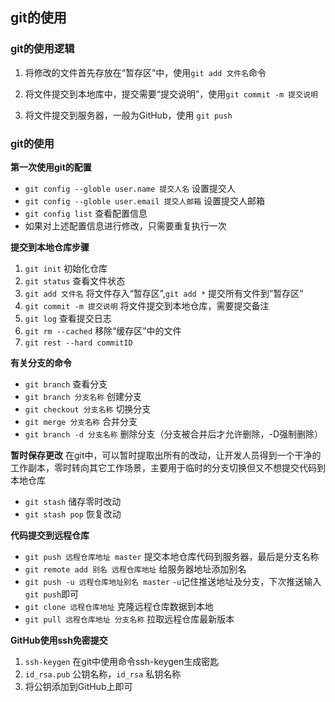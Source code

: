 ## git的使用

### git的使用逻辑

1. 将修改的文件首先存放在“暂存区”中，使用`git add 文件名`命令

2. 将文件提交到本地库中，提交需要“提交说明”，使用`git commit -m 提交说明`

3. 将文件提交到服务器，一般为GitHub，使用 `git push`

### git的使用

**第一次使用git的配置**

* `git config --globle user.name 提交人名`  设置提交人
* `git config --globle user.email 提交人邮箱`  设置提交人邮箱
* `git config list`  查看配置信息
* 如果对上述配置信息进行修改，只需要重复执行一次

**提交到本地仓库步骤**

1. `git init`  初始化仓库
2. `git status`  查看文件状态
3. `git add 文件名`  将文件存入“暂存区”,`git add *`  提交所有文件到“暂存区”
4. `git commit -m 提交说明`  将文件提交到本地仓库，需要提交备注
5. `git log`  查看提交日志
6. `git rm --cached`  移除“缓存区”中的文件
7. `git rest --hard commitID`

**有关分支的命令**

* `git branch`  查看分支
* `git branch 分支名称`  创建分支
* `git checkout 分支名称`  切换分支
* `git merge 分支名称`  合并分支
* `git branch -d 分支名称`  删除分支（分支被合并后才允许删除，-D强制删除）

**暂时保存更改**
在git中，可以暂时提取出所有的改动，让开发人员得到一个干净的工作副本，零时转向其它工作场景，主要用于临时的分支切换但又不想提交代码到本地仓库
*  `git stash`  储存零时改动
*  `git stash pop`  恢复改动

**代码提交到远程仓库**
* `git push 远程仓库地址 master`  提交本地仓库代码到服务器，最后是分支名称
* `git remote add 别名 远程仓库地址`  给服务器地址添加别名
* `git push -u 远程仓库地址别名 master`  `-u`记住推送地址及分支，下次推送输入`git push`即可
* `git clone 远程仓库地址`  克隆远程仓库数据到本地
* `git pull 远程仓库地址 分支名称`  拉取远程仓库最新版本

**GitHub使用ssh免密提交**
1. `ssh-keygen`  在git中使用命令ssh-keygen生成密匙
2. `id_rsa.pub`   公钥名称，`id_rsa`  私钥名称
3. 将公钥添加到GitHub上即可